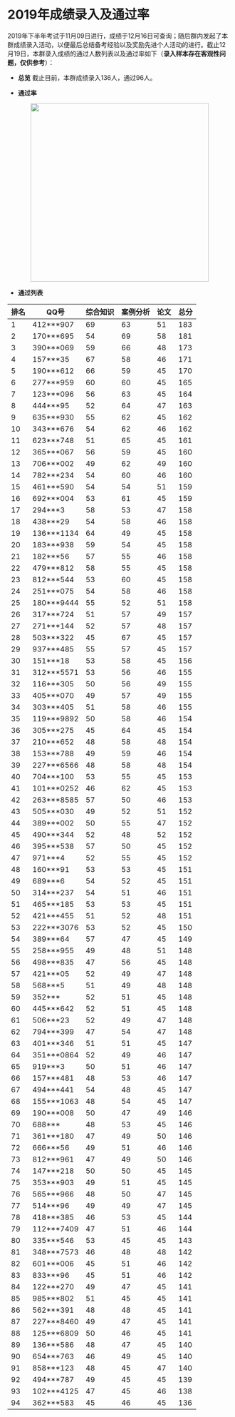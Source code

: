 # 2019年成绩录入及通过率

2019年下半年考试于11月09日进行，成绩于12月16日可查询；随后群内发起了本群成绩录入活动，以便最后总结备考经验以及奖励先进个人活动的进行。截止12月19日，本群录入成绩的通过人数列表以及通过率如下（**录入样本存在客观性问题，仅供参考**）： 

- **总览**
截止目前，本群成绩录入136人，通过96人。

- **通过率**
<div align="center">
 <kbd>
 <img src="https://raw.githubusercontent.com/xxlllq/2018_system_architect/master/群通过率/2019下半年/通过率.png" width=400 />
 </kbd> 
 </div>

- **通过列表**


| 排名 | QQ号       | 综合知识 | 案例分析 | 论文 | 总分 |
|------|------------|----------|----------|------|------|
| 1    | 412***907  | 69       | 63       | 51   | 183  |
| 2    | 170***695  | 54       | 69       | 58   | 181  |
| 3    | 390***069  | 59       | 66       | 48   | 173  |
| 4    | 157***35   | 67       | 58       | 46   | 171  |
| 5    | 190***612  | 66       | 59       | 45   | 170  |
| 6    | 277***959  | 60       | 60       | 45   | 165  |
| 7    | 123***096  | 56       | 63       | 45   | 164  |
| 8    | 444***95   | 52       | 64       | 47   | 163  |
| 9    | 635***930  | 55       | 62       | 45   | 162  |
| 10   | 343***676  | 54       | 62       | 46   | 162  |
| 11   | 623***748  | 51       | 65       | 45   | 161  |
| 12   | 365***067  | 56       | 59       | 45   | 160  |
| 13   | 706***002  | 49       | 62       | 49   | 160  |
| 14   | 782***234  | 54       | 60       | 46   | 160  |
| 15   | 461***590  | 54       | 54       | 51   | 159  |
| 16   | 692***004  | 53       | 61       | 45   | 159  |
| 17   | 294***3    | 58       | 53       | 47   | 158  |
| 18   | 438***29   | 54       | 58       | 46   | 158  |
| 19   | 136***1134 | 64       | 49       | 45   | 158  |
| 20   | 183***938  | 59       | 54       | 45   | 158  |
| 21   | 182***56   | 57       | 55       | 46   | 158  |
| 22   | 479***812  | 58       | 55       | 45   | 158  |
| 23   | 812***544  | 53       | 60       | 45   | 158  |
| 24   | 251***075  | 54       | 58       | 46   | 158  |
| 25   | 180***9444 | 55       | 52       | 51   | 158  |
| 26   | 317***724  | 51       | 57       | 49   | 157  |
| 27   | 271***144  | 52       | 57       | 48   | 157  |
| 28   | 503***322  | 45       | 67       | 45   | 157  |
| 29   | 937***485  | 55       | 57       | 45   | 157  |
| 30   | 151***18   | 53       | 58       | 45   | 156  |
| 31   | 312***5571 | 53       | 56       | 46   | 155  |
| 32   | 116***305  | 50       | 56       | 49   | 155  |
| 33   | 405***070  | 49       | 57       | 49   | 155  |
| 34   | 303***405  | 51       | 58       | 46   | 155  |
| 35   | 119***9892 | 50       | 58       | 46   | 154  |
| 36   | 305***275  | 45       | 64       | 45   | 154  |
| 37   | 210***652  | 48       | 58       | 48   | 154  |
| 38   | 153***788  | 49       | 59       | 46   | 154  |
| 39   | 227***6566 | 48       | 58       | 48   | 154  |
| 40   | 704***100  | 53       | 55       | 45   | 153  |
| 41   | 101***0252 | 46       | 62       | 45   | 153  |
| 42   | 263***8585 | 57       | 50       | 46   | 153  |
| 43   | 505***030  | 49       | 52       | 51   | 152  |
| 44   | 389***002  | 50       | 55       | 47   | 152  |
| 45   | 490***344  | 52       | 48       | 52   | 152  |
| 46   | 395***538  | 57       | 50       | 45   | 152  |
| 47   | 971***4    | 52       | 55       | 45   | 152  |
| 48   | 160***91   | 53       | 53       | 45   | 151  |
| 49   | 689***6    | 54       | 52       | 45   | 151  |
| 50   | 314***237  | 54       | 51       | 46   | 151  |
| 51   | 465***185  | 53       | 53       | 45   | 151  |
| 52   | 421***455  | 51       | 52       | 48   | 151  |
| 53   | 222***3076 | 53       | 52       | 45   | 150  |
| 54   | 389***64   | 57       | 47       | 45   | 149  |
| 55   | 258***955  | 49       | 48       | 51   | 148  |
| 56   | 498***835  | 47       | 56       | 45   | 148  |
| 57   | 421***05   | 52       | 49       | 47   | 148  |
| 58   | 568***5    | 51       | 49       | 48   | 148  |
| 59   | 352***     | 52       | 51       | 45   | 148  |
| 60   | 445***642  | 52       | 51       | 45   | 148  |
| 61   | 506***23   | 52       | 49       | 47   | 148  |
| 62   | 794***399  | 47       | 54       | 47   | 148  |
| 63   | 401***346  | 51       | 51       | 45   | 147  |
| 64   | 351***0864 | 52       | 49       | 46   | 147  |
| 65   | 919***3    | 50       | 51       | 46   | 147  |
| 66   | 157***481  | 48       | 53       | 46   | 147  |
| 67   | 494***441  | 54       | 48       | 45   | 147  |
| 68   | 155***1063 | 48       | 54       | 45   | 147  |
| 69   | 190***008  | 50       | 47       | 49   | 146  |
| 70   | 688***     | 48       | 53       | 45   | 146  |
| 71   | 361***180  | 47       | 49       | 50   | 146  |
| 72   | 666***56   | 49       | 51       | 46   | 146  |
| 73   | 812***961  | 47       | 49       | 50   | 146  |
| 74   | 147***218  | 50       | 50       | 45   | 145  |
| 75   | 353***903  | 49       | 51       | 45   | 145  |
| 76   | 565***966  | 48       | 50       | 47   | 145  |
| 77   | 514***96   | 49       | 49       | 47   | 145  |
| 78   | 418***385  | 46       | 53       | 45   | 144  |
| 79   | 112***7409 | 47       | 51       | 46   | 144  |
| 80   | 335***546  | 53       | 45       | 45   | 143  |
| 81   | 348***7573 | 46       | 48       | 48   | 142  |
| 82   | 601***006  | 45       | 51       | 46   | 142  |
| 83   | 833***96   | 45       | 51       | 46   | 142  |
| 84   | 122***270  | 49       | 47       | 45   | 141  |
| 85   | 985***802  | 51       | 45       | 45   | 141  |
| 86   | 562***391  | 48       | 48       | 45   | 141  |
| 87   | 227***8460 | 49       | 47       | 45   | 141  |
| 88   | 125***6809 | 50       | 46       | 45   | 141  |
| 89   | 136***586  | 48       | 47       | 45   | 140  |
| 90   | 654***763  | 46       | 49       | 45   | 140  |
| 91   | 858***123  | 48       | 45       | 47   | 140  |
| 92   | 494***787  | 49       | 45       | 45   | 139  |
| 93   | 102***4125 | 47       | 45       | 46   | 138  |
| 94   | 362***583  | 45       | 46       | 45   | 136  |

